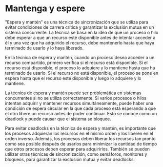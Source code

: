 # Mantenga y espere

"Espera y mantén" es una técnica de sincronización que se utiliza para evitar condiciones de carrera crítica y garantizar la exclusión mutua en un sistema concurrente. La técnica se basa en la idea de que un proceso o hilo debe esperar a que un recurso esté disponible antes de intentar acceder a él y una vez que ha adquirido el recurso, debe mantenerlo hasta que haya terminado de usarlo y lo haya liberado.

En la técnica de espera y mantén, cuando un proceso desea acceder a un recurso compartido, primero verifica si el recurso está disponible. Si el recurso está disponible, el proceso lo adquiere y lo mantiene hasta que ha terminado de usarlo. Si el recurso no está disponible, el proceso se pone en espera hasta que el recurso esté disponible y luego lo adquiere y lo mantiene.

La técnica de espera y mantén puede ser problemática en sistemas concurrentes si no se utiliza correctamente. Si varios procesos o hilos intentan adquirir y mantener recursos simultáneamente, puede haber una condición de espera circular en la que cada proceso está esperando a que el otro libere un recurso antes de poder continuar. Esto se conoce como un deadlock y puede causar que el sistema se bloquee.

Para evitar deadlocks en la técnica de espera y mantén, es importante que los procesos adquieran los recursos en el mismo orden y los liberen en el orden inverso. Además, los procesos deben liberar los recursos tan pronto como sea posible después de usarlos para minimizar la cantidad de tiempo que otros procesos deben esperar para adquirirlos. También se pueden utilizar otras técnicas de sincronización, como semáforos, monitores y bloqueos, para garantizar la exclusión mutua y evitar deadlocks.
